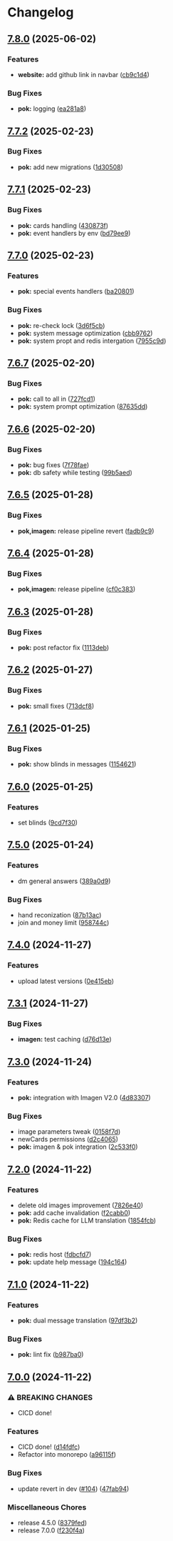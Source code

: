 # Changelog

## [7.8.0](https://github.com/doper1/POK/compare/POK@v7.7.2...POK@v7.8.0) (2025-06-02)


### Features

* **website:** add github link in navbar ([cb9c1d4](https://github.com/doper1/POK/commit/cb9c1d4cf18b15c5e3ed98a5970ce73f1a8299cc))


### Bug Fixes

* **pok:** logging ([ea281a8](https://github.com/doper1/POK/commit/ea281a8045dd9c92c917efd128551b90e52994c6))

## [7.7.2](https://github.com/doper1/POK/compare/POK@v7.7.1...POK@v7.7.2) (2025-02-23)


### Bug Fixes

* **pok:** add new migrations ([1d30508](https://github.com/doper1/POK/commit/1d305081ea5f7669d395fa7d6a158de805c25f74))

## [7.7.1](https://github.com/doper1/POK/compare/POK@v7.7.0...POK@v7.7.1) (2025-02-23)


### Bug Fixes

* **pok:** cards handling ([430873f](https://github.com/doper1/POK/commit/430873fe2c55cd227f7e315d113c7962cbe1a647))
* **pok:** event handlers by env ([bd79ee9](https://github.com/doper1/POK/commit/bd79ee9a2dc038b185d54a228eee58e1ab63f3f4))

## [7.7.0](https://github.com/doper1/POK/compare/POK@v7.6.7...POK@v7.7.0) (2025-02-23)


### Features

* **pok:** special events handlers ([ba20801](https://github.com/doper1/POK/commit/ba20801ef54b9dd9cd892c658fad221a045dfe09))


### Bug Fixes

* **pok:** re-check lock ([3d6f5cb](https://github.com/doper1/POK/commit/3d6f5cbc3aa56518c8e6ab194bed1ac9a56d080f))
* **pok:** system message optimization ([cbb9762](https://github.com/doper1/POK/commit/cbb9762f8ab230545c412f303b30da9be3afd290))
* **pok:** system propt and redis intergation ([7955c9d](https://github.com/doper1/POK/commit/7955c9dbcdbddecb4e059b29211e2a3dce452fcb))

## [7.6.7](https://github.com/doper1/POK/compare/POK@v7.6.6...POK@v7.6.7) (2025-02-20)


### Bug Fixes

* **pok:** call to all in ([727fcd1](https://github.com/doper1/POK/commit/727fcd138293da547ad376ceefbe633c2420c415))
* **pok:** system prompt optimization ([87635dd](https://github.com/doper1/POK/commit/87635ddd20619d5ce9c799b9eb2df3993c37f1a3))

## [7.6.6](https://github.com/doper1/POK/compare/POK@v7.6.5...POK@v7.6.6) (2025-02-20)


### Bug Fixes

* **pok:** bug fixes ([7f78fae](https://github.com/doper1/POK/commit/7f78faecff45edf21a6e9fbb6b7b5f30f793387f))
* **pok:** db safety while testing ([99b5aed](https://github.com/doper1/POK/commit/99b5aed82b974eb6522a6ceed1f67a9a81a19324))

## [7.6.5](https://github.com/doper1/POK/compare/POK@v7.6.4...POK@v7.6.5) (2025-01-28)


### Bug Fixes

* **pok,imagen:** release pipeline revert ([fadb9c9](https://github.com/doper1/POK/commit/fadb9c92a7fc6ee5563db477eeb31cbc16baecc1))

## [7.6.4](https://github.com/doper1/POK/compare/POK@v7.6.3...POK@v7.6.4) (2025-01-28)


### Bug Fixes

* **pok,imagen:** release pipeline ([cf0c383](https://github.com/doper1/POK/commit/cf0c3833c2d072997adb3373c38120c5764eb943))

## [7.6.3](https://github.com/doper1/POK/compare/POK@v7.6.2...POK@v7.6.3) (2025-01-28)


### Bug Fixes

* **pok:** post refactor fix ([1113deb](https://github.com/doper1/POK/commit/1113debd3a6eade6b1e89d5beb2fb7b9a2813c7b))

## [7.6.2](https://github.com/doper1/POK/compare/POK@v7.6.1...POK@v7.6.2) (2025-01-27)


### Bug Fixes

* **pok:** small fixes ([713dcf8](https://github.com/doper1/POK/commit/713dcf86899d39685ba8b8f3905e0d55b6697b24))

## [7.6.1](https://github.com/doper1/POK/compare/POK@v7.6.0...POK@v7.6.1) (2025-01-25)


### Bug Fixes

* **pok:** show blinds in messages ([1154621](https://github.com/doper1/POK/commit/11546219b5344fb5bc1fe16c06ce12039def0f99))

## [7.6.0](https://github.com/doper1/POK/compare/POK@v7.5.0...POK@v7.6.0) (2025-01-25)


### Features

* set blinds ([9cd7f30](https://github.com/doper1/POK/commit/9cd7f30667d2d3965ecdd9a08887a0828d8bd683))

## [7.5.0](https://github.com/doper1/POK/compare/POK@v7.4.0...POK@v7.5.0) (2025-01-24)


### Features

* dm general answers ([389a0d9](https://github.com/doper1/POK/commit/389a0d95ac0f6b7dc977b0cb4958a849e3662ace))


### Bug Fixes

* hand reconization ([87b13ac](https://github.com/doper1/POK/commit/87b13ac1a91aade34b0f29173299a1cca840f3cb))
* join and money limit ([958744c](https://github.com/doper1/POK/commit/958744cb8b240daac5046693976423b207edea20))

## [7.4.0](https://github.com/doper1/POK/compare/POK@v7.3.1...POK@v7.4.0) (2024-11-27)


### Features

* upload latest versions ([0e415eb](https://github.com/doper1/POK/commit/0e415ebc5a6b7624d13c7d8570f507e531801ac6))

## [7.3.1](https://github.com/doper1/POK/compare/POK@v7.3.0...POK@v7.3.1) (2024-11-27)


### Bug Fixes

* **imagen:** test caching ([d76d13e](https://github.com/doper1/POK/commit/d76d13e8f703174a02ecf5345a0daa0968d17546))

## [7.3.0](https://github.com/doper1/POK/compare/POK@v7.2.0...POK@v7.3.0) (2024-11-24)


### Features

* **pok:** integration with Imagen V2.0 ([4d83307](https://github.com/doper1/POK/commit/4d833073bbdd6f001fa1914d0df9839c245f550d))


### Bug Fixes

* image parameters tweak ([0158f7d](https://github.com/doper1/POK/commit/0158f7dacc4a1da4303dbb08c62e56f4085d967c))
* newCards permissions ([d2c4065](https://github.com/doper1/POK/commit/d2c406519ac17bb1421a057422efced41663e108))
* **pok:** imagen & pok integration ([2c533f0](https://github.com/doper1/POK/commit/2c533f01ffc1dd8b7d80ab2088581f2917263cbe))

## [7.2.0](https://github.com/doper1/POK/compare/POK@v7.1.0...POK@v7.2.0) (2024-11-22)


### Features

* delete old images improvement ([7826e40](https://github.com/doper1/POK/commit/7826e40bb5388238b456580fb64c77e9cc21a5e5))
* **pok:** add cache invalidation ([f2cabb0](https://github.com/doper1/POK/commit/f2cabb0a09aaa88b82c3f8ba95c7b09472f9a68e))
* **pok:** Redis cache for LLM translation ([1854fcb](https://github.com/doper1/POK/commit/1854fcb67bc62ab4e2185645eb1dd82cecbc73bb))


### Bug Fixes

* **pok:** redis host ([fdbcfd7](https://github.com/doper1/POK/commit/fdbcfd794a4683e398d20c8cef4cda8dea1cca45))
* **pok:** update help message ([194c164](https://github.com/doper1/POK/commit/194c1644bf9a90dae30596a14b0d8e650a7fe700))

## [7.1.0](https://github.com/doper1/POK/compare/POK@v7.0.0...POK@v7.1.0) (2024-11-22)


### Features

* **pok:** dual message translation ([97df3b2](https://github.com/doper1/POK/commit/97df3b20633e11e76829ec1ba115e1f773ba87b8))


### Bug Fixes

* **pok:** lint fix ([b987ba0](https://github.com/doper1/POK/commit/b987ba013a9da749fc6be1b0e071c6fb4ebec35b))

## [7.0.0](https://github.com/doper1/POK/compare/POK-v6.3.1...POK@v7.0.0) (2024-11-22)


### ⚠ BREAKING CHANGES

* CICD done!

### Features

* CICD done! ([d14fdfc](https://github.com/doper1/POK/commit/d14fdfc85bcb769e77032392773eda073b1a90be))
* Refactor into monorepo ([a96115f](https://github.com/doper1/POK/commit/a96115ff24e264c9167908dc52b0540a42c9174f))


### Bug Fixes

* update revert in dev ([#104](https://github.com/doper1/POK/issues/104)) ([47fab94](https://github.com/doper1/POK/commit/47fab94fcd907edb5c3a9f4860e2d7f9bf09c6e9))


### Miscellaneous Chores

* release 4.5.0 ([8379fed](https://github.com/doper1/POK/commit/8379fedbb5bf988d6177ccd60bf0f1edf22766ea))
* release 7.0.0 ([f230f4a](https://github.com/doper1/POK/commit/f230f4af6331f3970bbd2d9e7893ff1883747edd))
